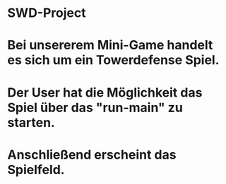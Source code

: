 # SWD-Project
# Bei unsererem Mini-Game handelt es sich um ein Towerdefense Spiel.
# Der User hat die Möglichkeit das Spiel über das "run-main" zu starten.
# Anschließend erscheint das Spielfeld.